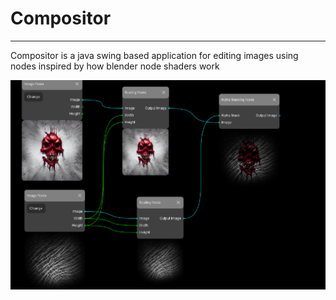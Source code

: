 # Compositor

---
Compositor is a java swing based application for editing images using nodes
inspired by how blender node shaders work

![](https://github.com/JheffersonMarques/Compositor/blob/main/imgs/alphaMask.png)